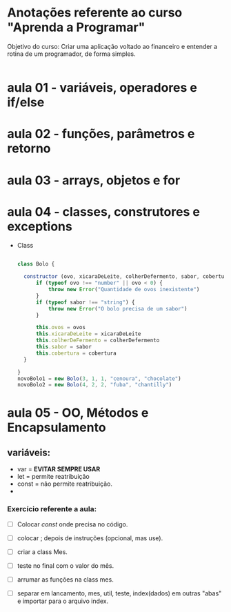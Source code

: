 # Anotações referente ao curso "Aprenda a Programar"
Objetivo do curso: Criar uma aplicação voltado ao financeiro e entender a rotina de um programador, de forma simples.
```
```
# aula 01 - variáveis, operadores e if/else
# aula 02 - funções, parâmetros e retorno
# aula 03 - arrays, objetos e for
# aula 04 - classes, construtores e exceptions

* Class
  ```javascript
  
  class Bolo {

    constructor (ovo, xicaraDeLeite, colherDefermento, sabor, cobertura ) {
        if (typeof ovo !== "number" || ovo < 0) {
            throw new Error("Quantidade de ovos inexistente")
        }
        if (typeof sabor !== "string") {
            throw new Error("O bolo precisa de um sabor")
        }

        this.ovos = ovos
        this.xicaraDeLeite = xicaraDeLeite
        this.colherDeFermento = colherDefermento
        this.sabor = sabor
        this.cobertura = cobertura
    }

  }
  novoBolo1 = new Bolo(3, 1, 1, "cenoura", "chocolate")
  novoBolo2 = new Bolo(4, 2, 2, "fuba", "chantilly")

  ```
# aula 05 - OO, Métodos e Encapsulamento 

  ## variáveis:
  * var = **EVITAR SEMPRE USAR**
  * let = permite reatribuição
  * const = não permite reatribuição.
* 
  
  ### Exercício referente a aula:
  - [ ] Colocar *const* onde precisa no código.
  - [ ] colocar ; depois de instruções (opcional, mas use).
  - [ ] criar a class Mes.
  - [ ] teste no final com o valor do mês.
  - [ ] arrumar as funções na class mes.
  - [ ] separar em lancamento, mes, util, teste, index(dados) em outras "abas" e importar para o arquivo index.
  
